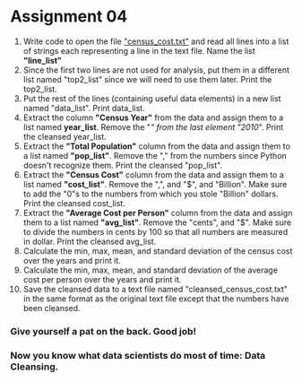 # Assignment 04
1. Write code to open the file ["census_cost.txt"](assignment_fall2020/census_cost.txt) and read all lines into a list of strings each representing a line in the text file. Name the list **"line_list"**
2. Since the first two lines are not used for analysis, put them in a different list named "top2_list" since we will need to use them later. Print the top2_list.
3. Put the rest of the lines (containing useful data elements) in a new list named "data_list". Print data_list.
4. Extract the column **"Census Year"** from the data and assign them to a list named **year_list**. Remove the "*" from the last element "2010*". Print the cleansed year_list.
5. Extract the **"Total Population"** column from the data and assign them to a list named **"pop_list"**. Remove the "," from the numbers since Python doesn't recognize them.
Print the cleansed "pop_list".
6. Extract the **"Census Cost"** column from the data and assign them to a list named **"cost_list"**. Remove the ",", and "$", and "Billion".
Make sure to add the "0"s to the numbers from which you stole "Billion" dollars. Print the cleansed cost_list.  
7. Extract the **"Average Cost per Person"** column from the data and assign them to a list named **"avg_list"**. Remove the "cents", and "$".
Make sure to divide the numbers in cents by 100 so that all numbers are measured in dollar. Print the cleansed avg_list.
8. Calculate the min, max, mean, and standard deviation of the census cost over the years and print it.
9. Calculate the min, max, mean, and standard deviation of the average cost per person over the years and print it.
10. Save the cleansed data to a text file named "cleansed_census_cost.txt" in the same format as the original text file except that the numbers have been cleansed.

### Give yourself a pat on the back. Good job! 
### Now you know what data scientists do most of time: Data Cleansing.
